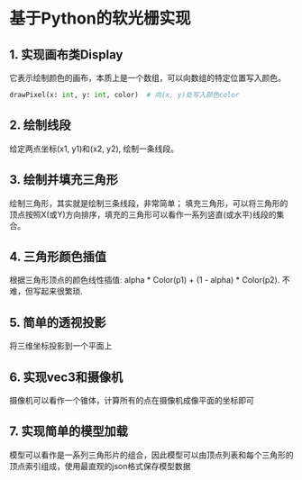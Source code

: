 # 基于Python的软光栅实现

## 1. 实现画布类Display
它表示绘制颜色的画布，本质上是一个数组，可以向数组的特定位置写入颜色。
```python
drawPixel(x: int, y: int, color)  # 向(x, y)处写入颜色color
```

## 2. 绘制线段
给定两点坐标(x1, y1)和(x2, y2), 绘制一条线段。

## 3. 绘制并填充三角形
绘制三角形，其实就是绘制三条线段，非常简单；
填充三角形，可以将三角形的顶点按照X(或Y)方向排序，填充的三角形可以看作一系列竖直(或水平)线段的集合。

## 4. 三角形颜色插值
根据三角形顶点的颜色线性插值: alpha * Color(p1) + (1 - alpha) * Color(p2).
不难，但写起来很繁琐.

## 5. 简单的透视投影
将三维坐标投影到一个平面上

## 6. 实现vec3和摄像机
摄像机可以看作一个锥体，计算所有的点在摄像机成像平面的坐标即可

## 7. 实现简单的模型加载
模型可以看作是一系列三角形片的组合，因此模型可以由顶点列表和每个三角形的顶点索引组成，使用最直观的json格式保存模型数据

